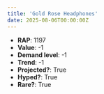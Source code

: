 ```yaml
---
title: 'Gold Rose Headphones'
date: 2025-08-06T00:00:00Z
---
```

- **RAP**: 1197
- **Value**: -1
- **Demand level**: -1
- **Trend**: -1
- **Projected?**: True
- **Hyped?**: True
- **Rare?**: True
